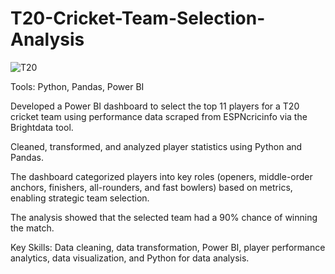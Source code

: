 # T20-Cricket-Team-Selection-Analysis

![T20](https://github.com/user-attachments/assets/848e9b01-eb48-4811-9ab9-cdacdddd6032)


Tools: Python, Pandas, Power BI

Developed a Power BI dashboard to select the top 11 players for a T20 cricket team using performance data scraped from ESPNcricinfo via the Brightdata tool.




Cleaned, transformed, and analyzed player statistics using Python and Pandas.



The dashboard categorized players into key roles (openers, middle-order anchors, finishers, all-rounders, and fast bowlers) based on metrics, enabling strategic team selection.




The analysis showed that the selected team had a 90% chance of winning the match.



Key Skills: Data cleaning, data transformation, Power BI, player performance analytics, data visualization, and Python for data analysis.
